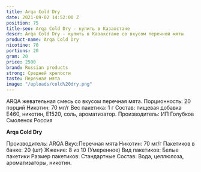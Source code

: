 ```yaml
---
title: Arqa Cold Dry
date: 2021-09-02 14:52:00 Z
position: 75
title-seo: Arqa Cold Dry - купить в Казахстане
descr: Arqa Cold Dry - купить в Казахстане со вкусом перечной мяты
product-name: Arqa Cold Dry
nicotine: 70
portions: 20
gram: 20
price: 2500
brand: Russian products
strong: Средней крепости
taste: Перечная мята
image: "/uploads/cold%20dry.png"
---
```


ARQA жевательная смесь со вкусом перечная мята. Порционность: 20 порций Никотин: 70 мг/г Вес пакетика: 1 г Состав: пищевая добавка E460, никотин, E1520, соль, ароматизатор. Производитель: ИП Голубков Смоленск Россия

**Arqa Cold Dry**

Производитель: ARQA Вкус:Перечная мята Никотин: 70 мг/г Пакетиков в банке: 20 (шт) Жжение: 8 из 10 (Умеренное) Вид пакетиков: Белые пакетики Размер пакетиков: Стандартные Состав: Вода, целлюлоза, ароматизаторы, никотин.
